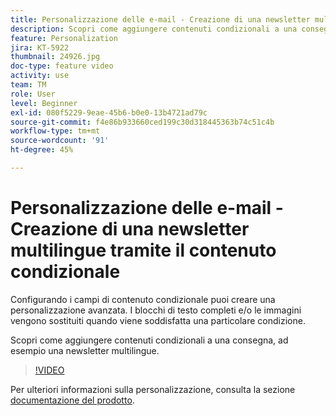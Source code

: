 ```yaml
---
title: Personalizzazione delle e-mail - Creazione di una newsletter multilingue tramite il contenuto condizionale
description: Scopri come aggiungere contenuti condizionali a una consegna, ad esempio una newsletter multilingue.
feature: Personalization
jira: KT-5922
thumbnail: 24926.jpg
doc-type: feature video
activity: use
team: TM
role: User
level: Beginner
exl-id: 080f5229-9eae-45b6-b0e0-13b4721ad79c
source-git-commit: f4e86b933660ced199c30d318445363b74c51c4b
workflow-type: tm+mt
source-wordcount: '91'
ht-degree: 45%

---
```


# Personalizzazione delle e-mail - Creazione di una newsletter multilingue tramite il contenuto condizionale

Configurando i campi di contenuto condizionale puoi creare una personalizzazione avanzata. I blocchi di testo completi e/o le immagini vengono sostituiti quando viene soddisfatta una particolare condizione.

Scopri come aggiungere contenuti condizionali a una consegna, ad esempio una newsletter multilingue.

>[!VIDEO](https://video.tv.adobe.com/v/24926?quality=12&learn=on)

Per ulteriori informazioni sulla personalizzazione, consulta la sezione [documentazione del prodotto](https://experienceleague.adobe.com/docs/campaign-classic/using/sending-messages/personalizing-deliveries/about-personalization.html?lang=it).
